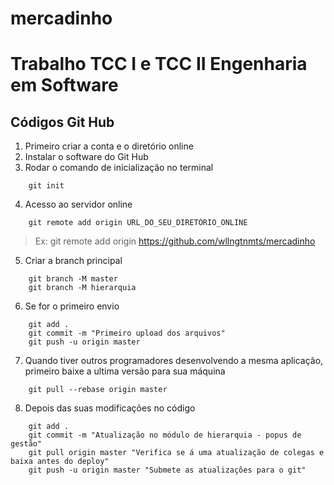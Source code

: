 # mercadinho
<h1>Trabalho TCC I e TCC II Engenharia em Software</h1>
<h2>Códigos Git Hub</h2>

1. Primeiro criar a conta e o diretório online
2. Instalar o software do Git Hub
3. Rodar o comando de inicialização no terminal

```
    git init
```


4. Acesso ao servidor online
```
    git remote add origin URL_DO_SEU_DIRETÓRIO_ONLINE    
```
> Ex: git remote add origin https://github.com/wllngtnmts/mercadinho


5. Criar a branch principal
```
    git branch -M master
    git branch -M hierarquia
```
 6. Se for o primeiro envio
```
    git add .  
    git commit -m "Primeiro upload dos arquivos"
    git push -u origin master
```

7. Quando tiver outros programadores desenvolvendo a mesma aplicação, primeiro baixe a ultima versão para sua máquina
```
    git pull --rebase origin master
```

8. Depois das suas modificações no código
```
    git add .  
    git commit -m "Atualização no módulo de hierarquia - popus de gestão"
    git pull origin master "Verifica se á uma atualização de colegas e baixa antes do deploy"
    git push -u origin master "Submete as atualizações para o git"
```
